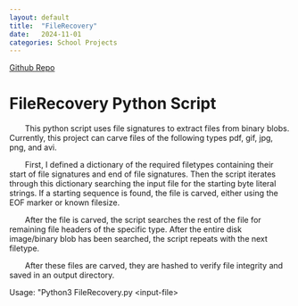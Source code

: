 ```yaml
---
layout: default
title:  "FileRecovery"
date:   2024-11-01
categories: School Projects
---
```


[Github Repo](https://github.com/TheStair/FileRecovery)

# FileRecovery Python Script
<p style="text-indent: 2em;">
This python script uses file signatures to extract files from binary blobs. Currently, this project can carve files of the following types pdf, gif, jpg, png, and avi.  
</p>

<p style="text-indent: 2em;">
First, I defined a dictionary of the required filetypes containing their start of file signatures and end of file signatures. Then the script iterates through this dictionary searching the input file for the starting byte literal strings. If a starting sequence is found, the file is carved, either using the EOF marker or known filesize.  
</p>

<p style="text-indent: 2em;">
After the file is carved, the script searches the rest of the file for remaining file headers of the specific type. After the entire disk image/binary blob has been searched, the script repeats with the next filetype.  
</p>

<p style="text-indent: 2em;">
After these files are carved, they are hashed to verify file integrity and saved in an output directory.  
</p>


Usage: "Python3 FileRecovery.py \<input-file\>